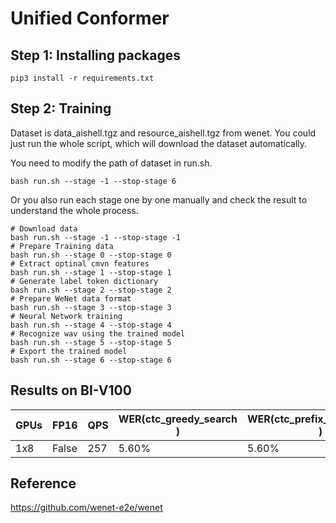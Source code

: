 # Unified Conformer

## Step 1: Installing packages

```
pip3 install -r requirements.txt
```

## Step 2: Training

Dataset is data_aishell.tgz and resource_aishell.tgz from wenet.
You could just run the whole script, which will download the dataset automatically.   

You need to modify the path of dataset in run.sh.
```
bash run.sh --stage -1 --stop-stage 6
```
Or you also run each stage one by one manually and check the result to understand the whole process.  
```
# Download data
bash run.sh --stage -1 --stop-stage -1
# Prepare Training data
bash run.sh --stage 0 --stop-stage 0
# Extract optinal cmvn features
bash run.sh --stage 1 --stop-stage 1
# Generate label token dictionary
bash run.sh --stage 2 --stop-stage 2
# Prepare WeNet data format
bash run.sh --stage 3 --stop-stage 3
# Neural Network training
bash run.sh --stage 4 --stop-stage 4
# Recognize wav using the trained model
bash run.sh --stage 5 --stop-stage 5
# Export the trained model
bash run.sh --stage 6 --stop-stage 6
```

## Results on BI-V100

| GPUs | FP16  | QPS | WER(ctc_greedy_search )| WER(ctc_prefix_beam_search ) | WER(attention ) | WER(attention_rescoring )|
|------|-------|-----| -----|-----|-----|-----|
| 1x8  | False | 257| 5.60%|5.60% |5.46% |4.98% |


## Reference
https://github.com/wenet-e2e/wenet

